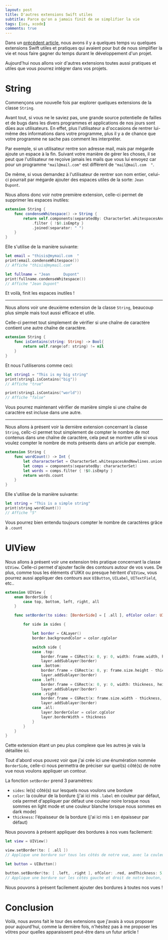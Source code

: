 ```yaml
---
layout: post
title: D'autres extensions Swift utiles
subtitle: Parce qu'on a jamais finit de se simplifier la vie
tags: [ios, xcode]
comments: true
---
```


Dans un [précédent article](https://sonnyfournier.github.io/blog/2020-06-26-usefull-swift-extensions/), nous avons il y a quelques temps vu quelques extensions Swift utiles et pratiques qui avaient pour but de nous simplifier la vie et nous faire gagner du temps durant le développement d'un projet.

Aujourd'hui nous allons voir d'autres extensions toutes aussi pratiques et utiles que vous pourrez intégrer dans vos projets.


# String


Commençons une nouvelle fois par explorer quelques extensions de la classe `String`.

Avant tout, si vous ne le saviez pas, une grande source potentielle de failles et de bugs dans les divers programmes et applications de nos jours sont dûes aux utilisateurs. En effet, plus l'utilisateur a d'occasions de rentrer lui-même des informations dans votre programme, plus il y a de chance que votre programme ne sache pas comment les interpréter.

Par exemple, si un utilisateur rentre son adresse mail, mais par mégarde ajoute un espace à la fin. Suivant votre manière de gérer les choses, il se peut que l'utilisateur ne reçoive jamais les mails que vous lui envoyez car pour un programme `"mail@mail.com"` est différent de `"mail@mail.com  "`.

De même, si vous demandez à l'utilisateur de rentrer son nom entier, celui-ci pourrait par mégarde ajouter des espaces utiles de la sorte: `Jean      Dupont`.

Nous allons donc voir notre première extension, celle-ci permet de supprimer les espaces inutiles:

```swift
extension String {
    func condenseWhitespace() -> String {
        return self.components(separatedBy: CharacterSet.whitespacesAndNewlines)
            .filter { !$0.isEmpty }
            .joined(separator: " ")
    }
}
```


Elle s'utilise de la manière suivante:


```swift
let email = "thisis@mymail.com  "
print(email.condenseWhitespace())
// Affiche "thisis@mymail.com"

let fullname = "Jean      Dupont"
print(fullname.condenseWhitespace())
// Affiche "Jean Dupont"
```


Et voilà, finit les espaces inutiles !

---

Nous allons voir une deuxième extension de la classe `String`, beaucoup plus simple mais tout aussi efficace et utile. 

Celle-ci permet tout simplement de vérifier si une chaîne de caractère contient une autre chaîne de caractère.

```swift
extension String {
    func isContains(string: String) -> Bool{
        return self.range(of: string) != nil
    }
}
```

Et nous l'utiliserons comme ceci:

```swift
let string1 = "This is my big string"
print(string1.isContains("big"))
// Affiche "true"

print(string1.isContains("world"))
// Affiche "false"
```

Vous pourrez maintenant vérifier de manière simple si une chaîne de caractère est incluse dans une autre.


--- 

Nous allons à présent voir la dernière extension concernant la classe `String`, cellc-ci permet tout simplement de compter le nombre de mot contenus dans une chaîne de caractère, cela peut se montrer utile si vous voulez compter le nombre de mots présents dans un article par exemple.

```swift
extension String {
    func wordCount() -> Int {
        let chararacterSet = CharacterSet.whitespacesAndNewlines.union(.punctuationCharacters)
        let comps = components(separatedBy: chararacterSet)
        let words = comps.filter { !$0.isEmpty }
        return words.count
    }
}
```

Elle s'utilise de la manière suivante:

```swift
let string = "This is a simple string"
print(string.wordCount())
// Affiche "5"
```

Vous pourrez bien entendu toujours compter le nombre de caractères grâce à `.count`


# UIView


Nous allons à présent voir une extension très pratique concernant la classe `UIView`. Celle-ci permet d'ajouter facile des contours autour de vos vues. De plus, comme tous les éléments d'UIKit ou presque héritent d'`UIView`, vous pourrez aussi appliquer des contours aux `UIButton`, `UILabel`, `UITextField`, etc..

```swift
extension UIView {
    enum BorderSide {
        case top, bottom, left, right, all
    }

    func setBorder(to sides: [BorderSide] = [ .all ], ofColor color: UIColor = .label, andThickness thickness: CGFloat = 1) {

        for side in sides {

            let border = CALayer()
            border.backgroundColor = color.cgColor

            switch side {
            case .top:
                border.frame = CGRect(x: 0, y: 0, width: frame.width, height: thickness)
                layer.addSublayer(border)
            case .bottom:
                border.frame = CGRect(x: 0, y: frame.size.height - thickness, width: frame.size.width, height: thickness)
                layer.addSublayer(border)
            case .left:
                border.frame = CGRect(x: 0, y: 0, width: thickness, height: frame.size.height)
                layer.addSublayer(border)
            case .right:
                border.frame = CGRect(x: frame.size.width - thickness, y: 0, width: thickness, height: frame.size.height)
                layer.addSublayer(border)
            case .all:
                layer.borderColor = color.cgColor
                layer.borderWidth = thickness
            }
        }
    }
}
```

Cette extension étant un peu plus complexe que les autres je vais la détaillée ici.

Tout d'abord vous pouvez voir que j'ai crée ici une énumération nommée `BorderSide`, celle-ci nous permettra de préciser sur quel(s) côté(s) de notre vue nous voulons appliquer un contour.

La fonction `setBorder` prend 3 paramètres:
- `sides`: le(s) côté(s) sur lesquels nous voulons une bordure
- `color`: la couleur de la bordure (j'ai ici mis `.label` en couleur par défaut, cela permet d'appliquer par défaut une couleur noire lorsque nous sommes en light mode et une couleur blanche lorsque nous sommes en dark mode)
- `thickness`: l'épaisseur de la bordure (j'ai ici mis `1` en épaisseur par défaut)

Nous pouvons à présent appliquer des bordures à nos vues facilement:

```swift
let view = UIView()

view.setBorder(to: [ .all ])
// Applique une bordure sur tous les côtés de notre vue, avec la couleur des labels et une épaisseur de 1

let button = UIButton()

button.setBorder(to: [ .left, .right ], ofColor: .red, andThickness: 5)
// Applique une bordure sur les côtés gauche et droit de notre bouton, de couleur rouge et avec une épaisseur de 5
```

Nous pouvons à présent facilement ajouter des bordures à toutes nos vues !


# Conclusion


Voilà, nous avons fait le tour des extensions que j'avais à vous proposer pour aujourd'hui, comme la dernière fois, n'hésitez pas à me proposer les vôtres pour quelles apparaissent peut-être dans un futur article !